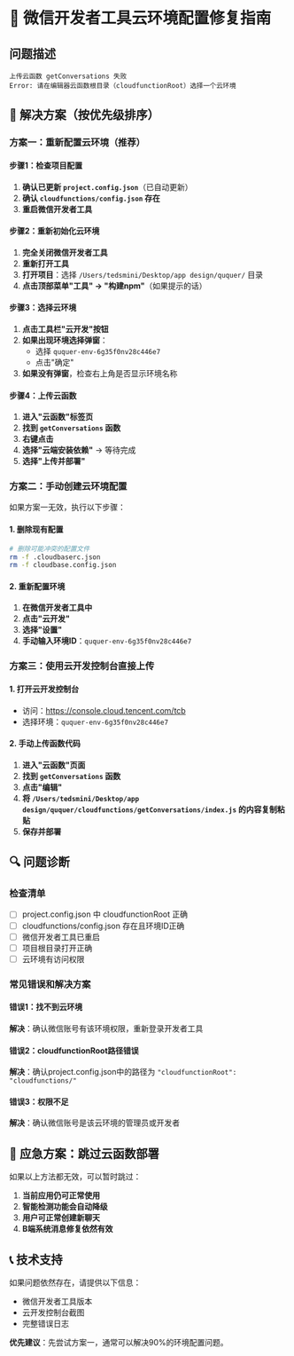 # 🔧 微信开发者工具云环境配置修复指南

## 问题描述
```
上传云函数 getConversations 失败
Error: 请在编辑器云函数根目录（cloudfunctionRoot）选择一个云环境
```

## 🎯 解决方案（按优先级排序）

### 方案一：重新配置云环境（推荐）

#### 步骤1：检查项目配置
1. **确认已更新 `project.config.json`**（已自动更新）
2. **确认 `cloudfunctions/config.json` 存在**
3. **重启微信开发者工具**

#### 步骤2：重新初始化云环境
1. **完全关闭微信开发者工具**
2. **重新打开工具**
3. **打开项目**：选择 `/Users/tedsmini/Desktop/app design/ququer/` 目录
4. **点击顶部菜单"工具" → "构建npm"**（如果提示的话）

#### 步骤3：选择云环境
1. **点击工具栏"云开发"按钮**
2. **如果出现环境选择弹窗**：
   - 选择 `ququer-env-6g35f0nv28c446e7`
   - 点击"确定"
3. **如果没有弹窗**，检查右上角是否显示环境名称

#### 步骤4：上传云函数
1. **进入"云函数"标签页**
2. **找到 `getConversations` 函数**
3. **右键点击**
4. **选择"云端安装依赖"** → 等待完成
5. **选择"上传并部署"**

### 方案二：手动创建云环境配置

如果方案一无效，执行以下步骤：

#### 1. 删除现有配置
```bash
# 删除可能冲突的配置文件
rm -f .cloudbaserc.json
rm -f cloudbase.config.json
```

#### 2. 重新配置环境
1. **在微信开发者工具中**
2. **点击"云开发"**
3. **选择"设置"**
4. **手动输入环境ID**：`ququer-env-6g35f0nv28c446e7`

### 方案三：使用云开发控制台直接上传

#### 1. 打开云开发控制台
- 访问：https://console.cloud.tencent.com/tcb
- 选择环境：`ququer-env-6g35f0nv28c446e7`

#### 2. 手动上传函数代码
1. **进入"云函数"页面**
2. **找到 `getConversations` 函数**
3. **点击"编辑"**
4. **将 `/Users/tedsmini/Desktop/app design/ququer/cloudfunctions/getConversations/index.js` 的内容复制粘贴**
5. **保存并部署**

## 🔍 问题诊断

### 检查清单
- [ ] project.config.json 中 cloudfunctionRoot 正确
- [ ] cloudfunctions/config.json 存在且环境ID正确
- [ ] 微信开发者工具已重启
- [ ] 项目根目录打开正确
- [ ] 云环境有访问权限

### 常见错误和解决方案

#### 错误1：找不到云环境
**解决**：确认微信账号有该环境权限，重新登录开发者工具

#### 错误2：cloudfunctionRoot路径错误
**解决**：确认project.config.json中的路径为 `"cloudfunctionRoot": "cloudfunctions/"`

#### 错误3：权限不足
**解决**：确认微信账号是该云环境的管理员或开发者

## 🚨 应急方案：跳过云函数部署

如果以上方法都无效，可以暂时跳过：

1. **当前应用仍可正常使用**
2. **智能检测功能会自动降级**
3. **用户可正常创建新聊天**
4. **B端系统消息修复依然有效**

## 📞 技术支持

如果问题依然存在，请提供以下信息：
- 微信开发者工具版本
- 云开发控制台截图
- 完整错误日志

**优先建议**：先尝试方案一，通常可以解决90%的环境配置问题。
